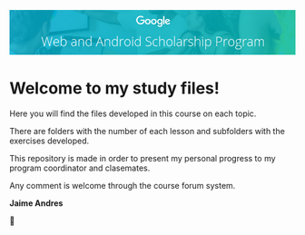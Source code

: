 ![banner](banner.png)

# Welcome to my study files!

Here you will find the files developed in this course on each topic.

There are folders with the number of each lesson and subfolders with the exercises developed.

This repository is made in order to present my personal progress to my program coordinator and clasemates.

Any comment is welcome through the course forum system.

**Jaime Andres**

:see_no_evil:
